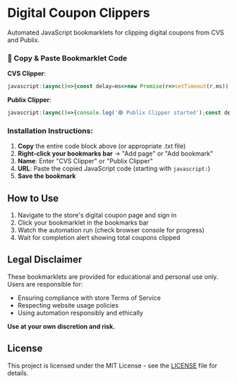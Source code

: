 # Digital Coupon Clippers

Automated JavaScript bookmarklets for clipping digital coupons from CVS and Publix.

### 🔗 Copy & Paste Bookmarklet Code

**CVS Clipper**: 
```javascript
javascript:(async()=>{const delay=ms=>new Promise(r=>setTimeout(r,ms)),scrollDelay=1000,clipDelay=800;let clipped=0,scrollCount=0;const isAtBottom=()=>(window.innerHeight+window.scrollY)>=document.body.offsetHeight-100;console.log('📜 CVS Clipper started...');while(!isAtBottom()&&scrollCount<50){let coupons=[...document.querySelectorAll('button.coupon-action.button-blue.sc-send-to-card-action')];for(let btn of coupons){if(btn.offsetParent!==null&&!btn.disabled){try{btn.scrollIntoView({behavior:'smooth',block:'center'});btn.click();clipped++;console.log(`🔘 Clipped #${clipped}`);await delay(clipDelay);}catch(e){console.warn('⚠️ Clip failed:',e);}}}scrollCount++;window.scrollBy(0,500);await delay(scrollDelay);console.log(`📍 Scroll ${scrollCount}, at bottom: ${isAtBottom()}`);}console.log(`🎉 Done! Clipped ${clipped} coupons.`);alert(`🎉 Done!\nYou clipped ${clipped} new coupon${clipped===1?'':'s'}.`);})();
```

**Publix Clipper**: 
```javascript
javascript:(async()=>{console.log('🟢 Publix Clipper started');const delay=t=>new Promise(r=>setTimeout(r,t));const randomDelay=(min,max)=>delay(Math.floor(Math.random()*(max-min+1))+min);let clipped=0;const scrollToEl=e=>e.scrollIntoView({behavior:'smooth',block:'center'});const humanClick=async(btn)=>{const rect=btn.getBoundingClientRect();const x=rect.left+rect.width*0.5+Math.random()*10-5;const y=rect.top+rect.height*0.5+Math.random()*10-5;btn.focus();btn.dispatchEvent(new MouseEvent('mouseover',{bubbles:true,clientX:x,clientY:y}));await delay(50);btn.dispatchEvent(new MouseEvent('mousedown',{bubbles:true,clientX:x,clientY:y}));await delay(50);btn.dispatchEvent(new MouseEvent('mouseup',{bubbles:true,clientX:x,clientY:y}));btn.click();};async function clickLoadMoreAndWait(){const btn=document.querySelector('button[data-qa-automation="button-Load more"]');if(!btn)return false;console.log('⬇️ Load more found, clicking...');scrollToEl(btn);await humanClick(btn);window.scrollTo(0,document.body.scrollHeight);let retries=10,last=0;while(retries-->0){await delay(1000);let current=Array.from(document.querySelectorAll('button[aria-label="Clip coupon"]')).filter(e=>'false'===e.getAttribute('aria-checked')).length;if(current>last){console.log(`✅ Found ${current} coupons after load.`);return true;}}console.log('❌ No new coupons after Load more.');return false;}let pass=0,maxPasses=25;for(;pass++<maxPasses;){let buttons=Array.from(document.querySelectorAll('button[aria-label="Clip coupon"]')).filter(e=>'false'===e.getAttribute('aria-checked'));console.log(`🔍 Pass ${pass}: ${buttons.length} unclipped coupons`);if(buttons.length===0){const loaded=await clickLoadMoreAndWait();if(!loaded)break;}else{for(const btn of buttons){scrollToEl(btn);try{await humanClick(btn);clipped++;console.log(`🧾 Clipped #${clipped}`);await randomDelay(250,400);}catch(e){console.warn('❌ Failed to click:',e);}}}}console.log(`✅ Publix Clipper finished. Total clipped: ${clipped}`);alert(`✅ Publix Clipper finished. Total clipped: ${clipped}`);})();
```

### Installation Instructions:
1. **Copy** the entire code block above (or appropriate .txt file)
2. **Right-click your bookmarks bar** → "Add page" or "Add bookmark"
3. **Name**: Enter "CVS Clipper" or "Publix Clipper"
4. **URL**: Paste the copied JavaScript code (starting with `javascript:`)
5. **Save the bookmark**

## How to Use

1. Navigate to the store's digital coupon page and sign in
2. Click your bookmarklet in the bookmarks bar
3. Watch the automation run (check browser console for progress)
4. Wait for completion alert showing total coupons clipped

## Legal Disclaimer

These bookmarklets are provided for educational and personal use only. Users are responsible for:

- Ensuring compliance with store Terms of Service
- Respecting website usage policies  
- Using automation responsibly and ethically

**Use at your own discretion and risk.**

## License

This project is licensed under the MIT License - see the [LICENSE](LICENSE) file for details.